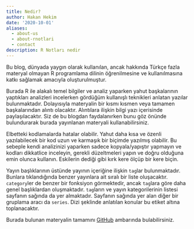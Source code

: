 ```yaml
---
title: Nedir?
author: Hakan Hekim
date: '2020-10-01'
aliases:
  - about-us
  - about-rnotlari
  - contact
description: R Notları nedir
---
```


Bu blog, dünyada yaygın olarak kullanılan, ancak hakkında Türkçe fazla materyal olmayan R programlama dilinin öğrenilmesine ve kullanılmasına katkı sağlamak amacıyla oluşturulmuştur.

Burada R ile alakalı temel bilgiler ve analiz yaparken yahut başkalarının yaptıkları analizleri incelerken gördüğüm kullanışlı teknikleri anlatan yazılar bulunmaktadır. Dolayısıyla materyalin bir kısmı kısmen veya tamamen başkalarından alıntı olacaktır. Alıntılara ilişkin bilgi yazı içerisinde paylaşılacaktır. Siz de bu blogdan faydalanırken bunu göz önünde bulundurarak burada yayınlanan materyali kullanabilirsiniz.

Elbetteki kodlamalarda hatalar olabilir. Yahut daha kısa ve özenli yazılabilecek bir kod uzun ve karmaşık bir biçimde yazılmış olabilir. Bu sebeple kendi analizinizi yaparken sadece kopyala/yapıştır yapmayın ve kodları dikkatlice inceleyin, gerekli düzeltmeleri yapın ve doğru olduğuna emin olunca kullanın. Eskilerin dediği gibi kırk kere ölçüp bir kere biçin.

Yayın başlıklarının üstünde yayının içeriğine ilişkin `tag`lar bulunmaktadır. Bunlara tıklandığında benzer yayınlara ait sıralı bir liste oluşacaktır. `category`ler de benzer bir fonksiyon görmektedir, ancak `tag`lara göre daha genel başlıklardan oluşmaktadır.  `tag`ların ve yayın kategorilerinin listesi sayfanın sağında da yer almaktadır. Sayfanın sağında yer alan diğer bir gruplama aracı da `series`. Dizi şeklinde anlatılan konular bu etiket altına toplanacaktır.

Burada bulunan materyalin tamamını [GitHub](https://github.com/hhekim/RNotlari) ambarında bulabilirsiniz.